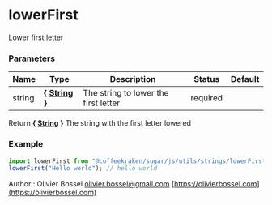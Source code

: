 # lowerFirst

Lower first letter

### Parameters

| Name   | Type                                                                                                   | Description                          | Status   | Default |
| ------ | ------------------------------------------------------------------------------------------------------ | ------------------------------------ | -------- | ------- |
| string | **{ [String](https://developer.mozilla.org/fr/docs/Web/JavaScript/Reference/Objets_globaux/String) }** | The string to lower the first letter | required |

Return **{ [String](https://developer.mozilla.org/fr/docs/Web/JavaScript/Reference/Objets_globaux/String) }** The string with the first letter lowered

### Example

```js
import lowerFirst from "@coffeekraken/sugar/js/utils/strings/lowerFirst";
lowerFirst("Hello world"); // hello world
```

Author : Olivier Bossel [olivier.bossel@gmail.com](mailto:olivier.bossel@gmail.com) [https://olivierbossel.com](https://olivierbossel.com)
